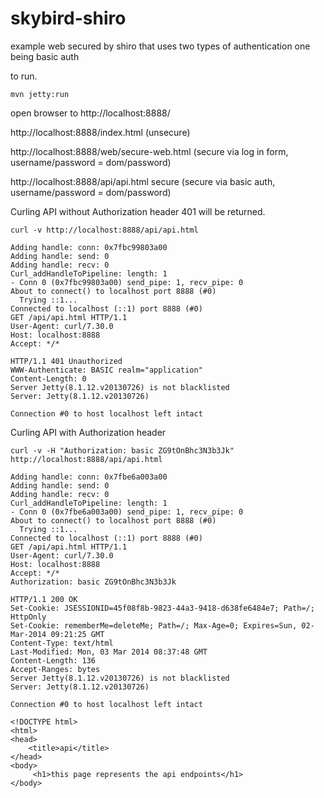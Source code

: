 skybird-shiro
=============

example web secured by shiro that uses two types of authentication one being basic auth

to run.

`mvn jetty:run`

open browser to http://localhost:8888/

http://localhost:8888/index.html (unsecure)

http://localhost:8888/web/secure-web.html (secure via log in form, username/password = dom/password)

http://localhost:8888/api/api.html secure (secure via basic auth, username/password = dom/password)


Curling API without Authorization header 401 will be returned.

    curl -v http://localhost:8888/api/api.html

    Adding handle: conn: 0x7fbc99803a00
    Adding handle: send: 0
    Adding handle: recv: 0
    Curl_addHandleToPipeline: length: 1
    - Conn 0 (0x7fbc99803a00) send_pipe: 1, recv_pipe: 0
    About to connect() to localhost port 8888 (#0)
      Trying ::1...
    Connected to localhost (::1) port 8888 (#0)
    GET /api/api.html HTTP/1.1
    User-Agent: curl/7.30.0
    Host: localhost:8888
    Accept: */*

    HTTP/1.1 401 Unauthorized
    WWW-Authenticate: BASIC realm="application"
    Content-Length: 0
    Server Jetty(8.1.12.v20130726) is not blacklisted
    Server: Jetty(8.1.12.v20130726)

    Connection #0 to host localhost left intact


Curling API with Authorization header


    curl -v -H "Authorization: basic ZG9tOnBhc3N3b3Jk" http://localhost:8888/api/api.html

    Adding handle: conn: 0x7fbe6a003a00
    Adding handle: send: 0
    Adding handle: recv: 0
    Curl_addHandleToPipeline: length: 1
    - Conn 0 (0x7fbe6a003a00) send_pipe: 1, recv_pipe: 0
    About to connect() to localhost port 8888 (#0)
      Trying ::1...
    Connected to localhost (::1) port 8888 (#0)
    GET /api/api.html HTTP/1.1
    User-Agent: curl/7.30.0
    Host: localhost:8888
    Accept: */*
    Authorization: basic ZG9tOnBhc3N3b3Jk

    HTTP/1.1 200 OK
    Set-Cookie: JSESSIONID=45f08f8b-9823-44a3-9418-d638fe6484e7; Path=/; HttpOnly
    Set-Cookie: rememberMe=deleteMe; Path=/; Max-Age=0; Expires=Sun, 02-Mar-2014 09:21:25 GMT
    Content-Type: text/html
    Last-Modified: Mon, 03 Mar 2014 08:37:48 GMT
    Content-Length: 136
    Accept-Ranges: bytes
    Server Jetty(8.1.12.v20130726) is not blacklisted
    Server: Jetty(8.1.12.v20130726)

    Connection #0 to host localhost left intact

    <!DOCTYPE html>
    <html>
    <head>
        <title>api</title>
    </head>
    <body>
         <h1>this page represents the api endpoints</h1>
    </body>




